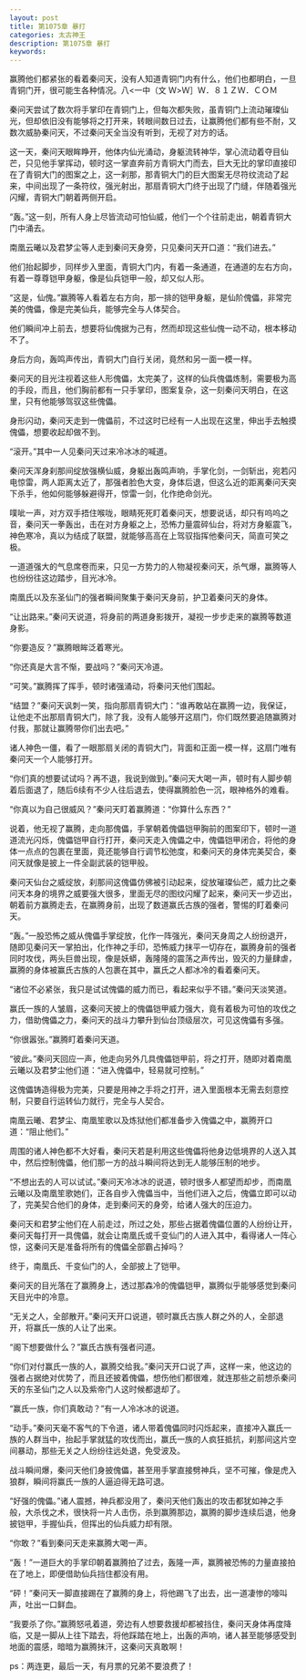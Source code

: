 ```yaml
---
layout: post
title: 第1075章 暴打
categories: 太古神王
description: 第1075章 暴打
keywords:
---
```


赢腾他们都紧张的看着秦问天，没有人知道青铜门内有什么，他们也都明白，一旦青铜门开，很可能生各种情况。八<一中（文  Ｗ>Ｗ］Ｗ．８１ＺＷ．ＣＯＭ

秦问天尝试了数次将手掌印在青铜门上，但每次都失败，虽青铜门上流动璀璨仙光，但却依旧没有能够将之打开来，转眼间数日过去，让赢腾他们都有些不耐，又数次威胁秦问天，不过秦问天全当没有听到，无视了对方的话。

这一天，秦问天眼眸睁开，他体内仙光涌动，身躯流转神华，掌心流动着夺目仙芒，只见他手掌挥动，顿时这一掌直奔前方青铜大门而去，巨大无比的掌印直接印在了青铜大门的图案之上，这一刹那，那青铜大门的巨大图案无尽符纹流动了起来，中间出现了一条符纹，强光射出，那扇青铜大门终于出现了门缝，伴随着强光闪耀，青铜大门朝着两侧开启。

“轰。”这一刻，所有人身上尽皆流动可怕仙威，他们一个个往前走出，朝着青铜大门中涌去。

南凰云曦以及君梦尘等人走到秦问天身旁，只见秦问天开口道：“我们进去。”

他们抬起脚步，同样步入里面，青铜大门内，有着一条通道，在通道的左右方向，有着一尊尊铠甲身躯，像是仙兵铠甲一般，却又似人形。

“这是，仙傀。”赢腾等人看着左右方向，那一排的铠甲身躯，是仙阶傀儡，非常完美的傀儡，像是完美仙兵，能够完全与人体契合。

他们瞬间冲上前去，想要将仙傀据为己有，然而却现这些仙傀一动不动，根本移动不了。

身后方向，轰鸣声传出，青铜大门自行关闭，竟然和另一面一模一样。

秦问天的目光注视着这些人形傀儡，太完美了，这样的仙兵傀儡炼制，需要极为高的手段，而且，他们胸前都有一只手掌印，图案复杂，这一刻秦问天明白，在这里，只有他能够驾驭这些傀儡。

身形闪动，秦问天走到一傀儡前，不过这时已经有一人出现在这里，伸出手去触摸傀儡，想要收起却做不到。

“滚开。”其中一人见秦问天过来冷冰冰的喊道。

秦问天浑身刹那间绽放强横仙威，身躯出轰鸣声响，手掌化剑，一剑斩出，宛若闪电惊雷，两人距离太近了，那强者脸色大变，身体后退，但这么近的距离秦问天突下杀手，他如何能够躲避得开，惊雷一剑，化作绝命剑光。

噗呲一声，对方双手捂住喉咙，眼睛死死盯着秦问天，想要说话，却只有呜呜之音，秦问天一拳轰出，击在对方身躯之上，恐怖力量震碎仙台，将对方身躯震飞，神色寒冷，真以为结成了联盟，就能够高高在上驾驭指挥他秦问天，简直可笑之极。

一道道强大的气息席卷而来，只见一方势力的人物凝视秦问天，杀气爆，赢腾等人也纷纷往这边踏步，目光冰冷。

南凰氏以及东圣仙门的强者瞬间聚集于秦问天身前，护卫着秦问天的身体。

“让出路来。”秦问天说道，将身前的两道身影拨开，凝视一步步走来的赢腾等数道身影。

“你要造反？”赢腾眼眸泛着寒光。

“你还真是大言不惭，要战吗？”秦问天冷道。

“可笑。”赢腾挥了挥手，顿时诸强涌动，将秦问天他们围起。

“结盟？”秦问天讽刺一笑，指向那扇青铜大门：“谁再敢站在赢腾一边，我保证，让他走不出那扇青铜大门，除了我，没有人能够开这扇门，你们既然要追随赢腾对付我，那就让赢腾带你们出去吧。”

诸人神色一僵，看了一眼那扇关闭的青铜大门，背面和正面一模一样，这扇门唯有秦问天一个人能够打开。

“你们真的想要试试吗？再不退，我说到做到。”秦问天大喝一声，顿时有人脚步朝着后面退了，随后6续有不少人往后退去，使得赢腾脸色一沉，眼神格外的难看。

“你真以为自己很威风？”秦问天盯着赢腾道：“你算什么东西？”

说着，他无视了赢腾，走向那傀儡，手掌朝着傀儡铠甲胸前的图案印下，顿时一道道流光闪烁，傀儡铠甲自行打开，秦问天走入傀儡之中，傀儡铠甲闭合，将他的身体一点点的包裹在里面，竟还能够自行调节松弛度，和秦问天的身体完美契合，秦问天就像是披上一件全副武装的铠甲般。

秦问天仙台之威绽放，刹那间这傀儡仿佛被引动起来，绽放璀璨仙芒，威力比之秦问天本身的境界之威要强大很多，里面无尽的图纹闪耀了起来，秦问天一步迈出，朝着前方赢腾走去，在赢腾身前，出现了数道赢氏古族的强者，警惕的盯着秦问天。

“轰。”一股恐怖之威从傀儡手掌绽放，化作一阵强光，秦问天身周之人纷纷退开，随即见秦问天一掌拍出，化作神之手印，恐怖威力抹平一切存在，赢腾身前的强者同时攻伐，两头巨兽出现，像是妖蟒，轰隆隆的震荡之声传出，毁灭的力量肆虐，赢腾的身体被赢氏古族的人包裹在其中，赢氏之人都冰冷的看着秦问天。

“诸位不必紧张，我只是试试傀儡的威力而已，看起来似乎不错。”秦问天淡笑道。

赢氏一族的人皱眉，这秦问天披上的傀儡铠甲威力强大，竟有着极为可怕的攻伐之力，借助傀儡之力，秦问天的战斗力攀升到仙台顶级层次，可见这傀儡有多强。

“你很嚣张。”赢腾盯着秦问天道。

“彼此。”秦问天回应一声，他走向另外几具傀儡铠甲前，将之打开，随即对着南凰云曦以及君梦尘他们道：“进入傀儡中，轻易就可控制。”

这傀儡铸造得极为完美，只要是用神之手将之打开，进入里面根本无需去刻意控制，只要自行运转仙力就行，完全与人契合。

南凰云曦、君梦尘、南凰笙歌以及炼狱他们都准备步入傀儡之中，赢腾开口道：“阻止他们。”

周围的诸人神色都不大好看，秦问天若是利用这些傀儡将他身边低境界的人送入其中，然后控制傀儡，他们那一方的战斗瞬间将达到无人能够压制的地步。

“不想出去的人可以试试。”秦问天冷冰冰的说道，顿时很多人都望而却步，而南凰云曦以及南凰笙歌她们，正各自步入傀儡当中，当他们进入之后，傀儡立即可以动了，完美契合他们的身体，走到秦问天的身旁，给诸人强大的压迫力。

秦问天和君梦尘他们在人前走过，所过之处，那些占据着傀儡位置的人纷纷让开，秦问天每打开一具傀儡，就会让南凰氏或千变仙门的人进入其中，看得诸人一阵心惊，这秦问天是准备将所有的傀儡全部霸占掉吗？

终于，南凰氏、千变仙门的人，全部披上了铠甲。

秦问天的目光落在了赢腾身上，透过那森冷的傀儡铠甲，赢腾似乎能够感觉到秦问天目光中的冷意。

“无关之人，全部散开。”秦问天开口说道，顿时赢氏古族人群之外的人，全部退开，将赢氏一族的人让了出来。

“阁下想要做什么？”赢氏古族有强者问道。

“你们对付赢氏一族的人，赢腾交给我。”秦问天开口说了声，这样一来，他这边的强者占据绝对优势了，而且还披着傀儡，想伤他们都很难，就连那些之前想杀秦问天的东圣仙门之人以及紫帝门人这时候都退却了。

“赢氏一族，你们真敢动？”有一人冷冰冰的说道。

“动手。”秦问天毫不客气的下令道，诸人带着傀儡同时闪烁起来，直接冲入赢氏一族的人群当中，抬起手掌就猛的攻伐而出，赢氏一族的人疯狂抵抗，刹那间这片空间暴动，那些无关之人纷纷往远处退，免受波及。

战斗瞬间爆，秦问天他们身披傀儡，甚至用手掌直接劈神兵，坚不可摧，像是虎入狼群，瞬间将赢氏一族的人逼迫得无路可退。

“好强的傀儡。”诸人震撼，神兵都没用了，秦问天他们轰出的攻击都犹如神之手般，大杀伐之术，很快将一片人击伤，杀到赢腾那边，赢腾的脚步连续后退，他身披铠甲，手握仙兵，但挥出的仙兵威力却有限。

“你敢？”看到秦问天走来赢腾大喝一声。

“轰！”一道巨大的手掌印朝着赢腾拍了过去，轰隆一声，赢腾被恐怖的力量直接拍在了地上，即便借助仙兵挡住都没有用。

“砰！”秦问天一脚直接踢在了赢腾的身上，将他踢飞了出去，出一道凄惨的嚎叫声，吐出一口鲜血。

“我要杀了你。”赢腾怒吼着道，旁边有人想要救援却都被挡住，秦问天身体再度降临，又是一脚从上往下踏去，将他踩踏在地上，出轰的声响，诸人甚至能够感受到地面的震感，暗暗为赢腾抹汗，这秦问天真敢啊！

ps：两连更，最后一天，有月票的兄弟不要浪费了！
